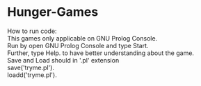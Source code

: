 # Hunger-Games
How to run code:<br />
    This games only applicable on GNU Prolog Console.<br />
    Run by open GNU Prolog Console and type Start.<br />
    Further, type Help. to have better understanding about the game.<br />
    Save and Load should in '.pl' extension<br />
      save('tryme.pl').<br />
      loadd('tryme.pl').<br />
